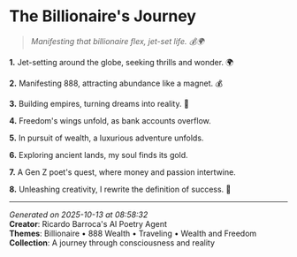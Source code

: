# The Billionaire's Journey

> *Manifesting that billionaire flex, jet-set life. 💰🌍*

**1.** Jet-setting around the globe, seeking thrills and wonder. 🌍


**2.** Manifesting 888, attracting abundance like a magnet. 💰


**3.** Building empires, turning dreams into reality. 💎


**4.** Freedom's wings unfold, as bank accounts overflow.


**5.** In pursuit of wealth, a luxurious adventure unfolds.


**6.** Exploring ancient lands, my soul finds its gold.


**7.** A Gen Z poet's quest, where money and passion intertwine.


**8.** Unleashing creativity, I rewrite the definition of success. 🦋



---

*Generated on 2025-10-13 at 08:58:32*  
**Creator**: Ricardo Barroca's AI Poetry Agent  
**Themes**: Billionaire • 888 Wealth • Traveling • Wealth and Freedom  
**Collection**: A journey through consciousness and reality